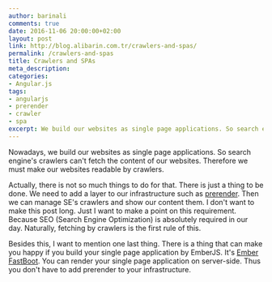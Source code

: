 ```yaml
---
author: barinali
comments: true
date: 2016-11-06 20:00:00+02:00
layout: post
link: http://blog.alibarin.com.tr/crawlers-and-spas/
permalink: /crawlers-and-spas
title: Crawlers and SPAs
meta_description:
categories:
- Angular.js
tags:
- angularjs
- prerender
- crawler
- spa
excerpt: We build our websites as single page applications. So search engine's crawlers can't fetch the content of our websites. Therefore we must make our websites readable by crawlers.
---
```


Nowadays, we build our websites as single page applications. So search engine's crawlers can't fetch the content of our websites. Therefore we must make our websites readable by crawlers.

Actually, there is not so much things to do for that. There is just a thing to be done. We need to add a layer to our infrastructure such as <a rel="nofollow" href="http://prerender.io">prerender</a>. Then we can manage SE's crawlers and show our content them. I don't want to make this post long. Just I want to make a point on this requirement. Because SEO (Search Engine Optimization) is absolutely required in our day. Naturally, fetching by crawlers is the first rule of this.

Besides this, I want to mention one last thing. There is a thing that can make you happy if you build your single page application by EmberJS. It's <a rel="nofollow" href="https://github.com/ember-fastboot/ember-cli-fastboot">Ember FastBoot</a>. You can render your single page application on server-side. Thus you don't have to add prerender to your infrastructure.
